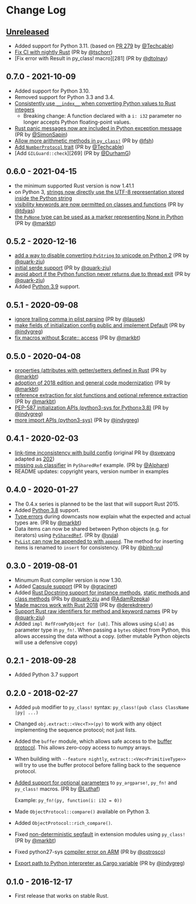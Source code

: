# Change Log

## [Unreleased]

[Unreleased]: https://github.com/dgrunwald/rust-cpython/compare/0.7.0...HEAD
- Added support for Python 3.11. (based on [PR 279][279] by [@Techcable])
- [Fix CI with nightly Rust][284] (PR by [@tschorr])
- [Fix error with Result in py_class! macro][281] (PR by [@dtolnay])

[279]: https://github.com/dgrunwald/rust-cpython/pull/279
[280]: https://github.com/dgrunwald/rust-cpython/pull/280
[284]: https://github.com/dgrunwald/rust-cpython/pull/284
[@tschorr]: https://github.com/tschorr
[@Techcable]: https://github.com/Techcable
[@dtolnay]: https://github.com/dtolnay

## 0.7.0 - 2021-10-09
- Added support for Python 3.10.
- Removed support for Python 3.3 and 3.4.
- [Consistently use `__index__` when converting Python values to Rust integers][270]
  - Breaking change: A function declared with a `i: i32` parameter no longer accepts Python floating-point values.
- [Rust panic messages now are included in Python exception message][264] (PR by [@SimonSapin])
- [Allow more arithmetic methods in `py_class!`][272] (PR by [@fsh])
- [Add `NumberProtocol` trait][267] (PR by [@Techcable])
- [Add `GILGuard::check`][269] (PR by [@DurhamG])

[270]: https://github.com/dgrunwald/rust-cpython/pull/270
[264]: https://github.com/dgrunwald/rust-cpython/pull/264
[272]: https://github.com/dgrunwald/rust-cpython/pull/272
[267]: https://github.com/dgrunwald/rust-cpython/pull/267
[@SimonSapin]: https://github.com/SimonSapin
[@fsh]: https://github.com/fsh
[@Techcable]: https://github.com/Techcable
[@DurhamG]: https://github.com/DurhamG

## 0.6.0 - 2021-04-15
- the minimum supported Rust version is now 1.41.1
- on Python 3, [strings now directly use the UTF-8 representation stored inside the Python string][247]
- [visibility keywords are now permitted on classes and functions][250] (PR by [@tdyas])
- [the `PyNone` type can be used as a marker representing None in Python][253] (PR by [@markbt])

[247]: https://github.com/dgrunwald/rust-cpython/pull/247
[250]: https://github.com/dgrunwald/rust-cpython/pull/250
[@tdyas]: https://github.com/tdyas
[253]: https://github.com/dgrunwald/rust-cpython/pull/253

## 0.5.2 - 2020-12-16
- [add a way to disable converting `PyString` to unicode on Python 2][240] (PR by [@quark-zju])
- [initial serde support][241] (PR by [@quark-zju])
- [avoid abort if the Python function never returns due to thread exit][244] (PR by [@quark-zju])
- Added [Python 3.9][243] support.

[240]: https://github.com/dgrunwald/rust-cpython/pull/240
[241]: https://github.com/dgrunwald/rust-cpython/pull/241
[243]: https://github.com/dgrunwald/rust-cpython/pull/243
[244]: https://github.com/dgrunwald/rust-cpython/pull/244

## 0.5.1 - 2020-09-08
- [ignore trailing comma in plist parsing][220] (PR by [@lausek])
- [make fields of initialization config public and implement Default][219] (PR by [@indygreg])
- [fix macros without $crate:: access][234] (PR by [@markbt])

[@lausek]: https://github.com/lausek
[220]: https://github.com/dgrunwald/rust-cpython/pull/220
[219]: https://github.com/dgrunwald/rust-cpython/pull/219
[234]: https://github.com/dgrunwald/rust-cpython/pull/234

## 0.5.0 - 2020-04-08
- [properties (attributes with getter/setters defined in Rust][208] (PR by [@markbt])
- [adoption of 2018 edition and general code modernization][204] (PR by [@markbt])
- [reference extraction for slot functions and optional reference extraction][207] (PR by [@markbt])
- [PEP-587 initialization APIs (python3-sys for Python≥3.8)][211] (PR by [@indygreg])
- [more import APIs (python3-sys)][210] (PR by [@indygreg])

[208]: https://github.com/dgrunwald/rust-cpython/pull/208
[204]: https://github.com/dgrunwald/rust-cpython/pull/204
[207]: https://github.com/dgrunwald/rust-cpython/pull/207
[211]: https://github.com/dgrunwald/rust-cpython/pull/211
[210]: https://github.com/dgrunwald/rust-cpython/pull/210

## 0.4.1 - 2020-02-03
- [link-time inconsistency with build config][135] (original PR by [@svevang] adapted as [202])
- [missing `pub` classifier][206] in `PySharedRef` example. (PR by [@Alphare])
- README updates: copyright years, version number in examples

[135]: https://github.com/dgrunwald/rust-cpython/pull/135
[@svevang]: https://github.com/svevang
[202]: https://github.com/dgrunwald/rust-cpython/pull/202
[206]: https://github.com/dgrunwald/rust-cpython/pull/206
[@Alphare]: https://github.com/Alphare

## 0.4.0 - 2020-01-27
- The 0.4.x series is planned to be the last that will support Rust 2015.
- Added [Python 3.8][187] support.
- [Type errors][199] during downcasts now explain what the expected and actual types are. (PR by [@markbt])
- Data items can now be shared between Python objects (e.g. for iterators) using [`PySharedRef`][189]. (PR by [@yuja])
- [`PyList` can now be appended to with `append`][197].  The method for inserting items is renamed to `insert` for consistency.  (PR by [@binh-vu])

[199]: https://github.com/dgrunwald/rust-cpython/pull/199
[197]: https://github.com/dgrunwald/rust-cpython/pull/197
[@binh-vu]: https://github.com/binh-vu
[189]: https://github.com/dgrunwald/rust-cpython/pull/189
[@yuja]: https://github.com/yuja
[187]: https://github.com/dgrunwald/rust-cpython/pull/187

## 0.3.0 - 2019-08-01
- Minumum Rust compiler version is now 1.30.
- Added [Capsule support][169] (PR by [@gracinet])
- Added [Rust Docstring support for instance methods][166], [static methods and class methods][179] (PRs by [@quark-zju] and [@AdamRzepka])
- [Made macros work with Rust 2018][167] (PR by [@derekdreery])
- [Support Rust raw identifiers for method and keyword names][183] (PR by [@quark-zju])
- Added `impl RefFromPyObject for [u8]`. This allows using `&[u8]` as parameter type in `py_fn!`.
  When passing a `bytes` object from Python, this allows accessing the data without a copy.
  (other mutable Python objects will use a defensive copy)

[166]: https://github.com/dgrunwald/rust-cpython/pull/166
[183]: https://github.com/dgrunwald/rust-cpython/pull/183
[@quark-zju]: https://github.com/quark-zju
[167]: https://github.com/dgrunwald/rust-cpython/pull/167
[@derekdreery]: https://github.com/derekdreery
[169]: https://github.com/dgrunwald/rust-cpython/pull/169
[@gracinet]: https://github.com/gracinet
[179]: https://github.com/dgrunwald/rust-cpython/pull/179
[@AdamRzepka]: https://github.com/AdamRzepkaA

## 0.2.1 - 2018-09-28
- Added Python 3.7 support

## 0.2.0 - 2018-02-27
- Added `pub` modifier to `py_class!` syntax: `py_class!(pub class ClassName |py| ...)`
- Changed `obj.extract::<Vec<T>>(py)` to work with any object implementing the sequence protocol; not just lists.
- Added the `buffer` module, which allows safe access to the [buffer protocol](https://docs.python.org/3/c-api/buffer.html).
  This allows zero-copy access to numpy arrays.
- When building with `--feature nightly`, `extract::<Vec<PrimitiveType>>` will try to use the buffer protocol
  before falling back to the sequence protocol.
- [Added support for optional parameters][81] to `py_argparse!`, `py_fn!` and `py_class!` macros. (PR by [@Luthaf])

  Example: `py_fn!(py, function(i: i32 = 0))`
- Made `ObjectProtocol::compare()` available on Python 3.
- Added `ObjectProtocol::rich_compare()`.
- Fixed [non-deterministic segfault][115] in extension modules using `py_class!` (PR by [@markbt])
- Fixed python27-sys [compiler error on ARM][114] (PR by [@ostrosco])
- [Export path to Python interpreter as Cargo variable][119] (PR by [@indygreg])

[81]: https://github.com/dgrunwald/rust-cpython/pull/81
[@Luthaf]: https://github.com/Luthaf
[115]: https://github.com/dgrunwald/rust-cpython/pull/115
[@markbt]: https://github.com/markbt
[114]: https://github.com/dgrunwald/rust-cpython/pull/114
[@ostrosco]: https://github.com/ostrosco
[119]: https://github.com/dgrunwald/rust-cpython/pull/119
[@indygreg]: https://github.com/indygreg

## 0.1.0 - 2016-12-17
- First release that works on stable Rust.

